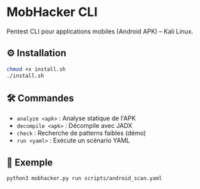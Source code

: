 # MobHacker CLI

Pentest CLI pour applications mobiles (Android APK) – Kali Linux.

## ⚙️ Installation

```bash
chmod +x install.sh
./install.sh
```

## 🛠️ Commandes

* `analyze <apk>` : Analyse statique de l'APK
* `decompile <apk>` : Décompile avec JADX
* `check` : Recherche de patterns faibles (démo)
* `run <yaml>` : Exécute un scénario YAML

## 🚀 Exemple

```bash
python3 mobhacker.py run scripts/android_scan.yaml
```